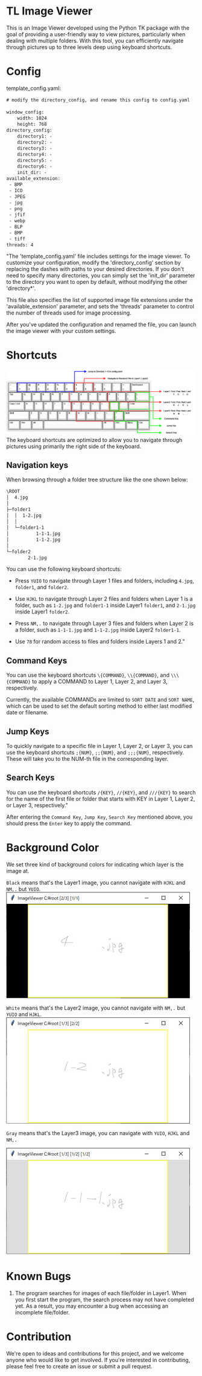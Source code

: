 # TL Image Viewer
This is an Image Viewer developed using the Python TK package with the goal of providing a user-friendly way to view pictures, particularly when dealing with multiple folders. With this tool, you can efficiently navigate through pictures up to three levels deep using keyboard shortcuts.

# Config
template_config.yaml:
```
# modify the directory_config, and rename this config to config.yaml

window_config:
    width: 1024
    height: 768
directory_config:
    directory1: -
    directory2: -
    directory3: -
    directory4: -
    directory5: -
    directory6: -
    init_dir: -
available_extension: 
 - BMP
 - ICO
 - JPEG
 - jpg
 - png
 - jfif
 - webp
 - BLP
 - BMP
 - tiff
threads: 4
```
"The 'template_config.yaml' file includes settings for the image viewer. To customize your configuration, modify the 'directory_config' section by replacing the dashes with paths to your desired directories. If you don't need to specify many directories, you can simply set the 'init_dir' parameter to the directory you want to open by default, without modifying the other 'directory*'.

This file also specifies the list of supported image file extensions under the 'available_extension' parameter, and sets the 'threads' parameter to control the number of threads used for image processing.

After you've updated the configuration and renamed the file, you can launch the image viewer with your custom settings.
# Shortcuts

![](doc/keyboard.png)
The keyboard shortcuts are optimized to allow you to navigate through pictures using primarily the right side of the keyboard.


## Navigation keys
When browsing through a folder tree structure like the one shown below:
```
\ROOT
│  4.jpg
│
├─folder1
│  │  1-2.jpg
│  │
│  └─folder1-1
│          1-1-1.jpg
│          1-1-2.jpg
│
└─folder2
        2-1.jpg
```

You can use the following keyboard shortcuts:

- Press `YUIO` to navigate through Layer 1 files and folders, including `4.jpg`, `folder1`, and `folder2`.

- Use `HJKL` to navigate through Layer 2 files and folders when Layer 1 is a folder, such as `1-2.jpg` and `folder1-1` inside Layer1 `folder1`, and `2-1.jpg` inside Layer1 `folder2`.

- Press `NM,.` to navigate through Layer 3 files and folders when Layer 2 is a folder, such as `1-1-1.jpg` and `1-1-2.jpg` inside Layer2 `folder1-1`.

- Use `78` for random access to files and folders inside Layers 1 and 2."

## Command Keys

You can use the keyboard shortcuts `\{COMMAND}`, `\\{COMMAND}`, and `\\\{COMMAND}` to apply a COMMAND to Layer 1, Layer 2, and Layer 3, respectively.

Currently, the available COMMANDs are limited to `SORT DATE` and `SORT NAME`, which can be used to set the default sorting method to either last modified date or filename.
## Jump Keys

To quickly navigate to a specific file in Layer 1, Layer 2, or Layer 3, you can use the keyboard shortcuts `;{NUM}`, `;;{NUM}`, and `;;;{NUM}`, respectively. These will take you to the NUM-th file in the corresponding layer.
## Search Keys

You can use the keyboard shortcuts `/{KEY}`, `//{KEY}`, and `///{KEY}` to search for the name of the first file or folder that starts with KEY in Layer 1, Layer 2, or Layer 3, respectively."

After entering the `Command Key`, `Jump Key`, `Search Key` mentioned above, you should press the `Enter` key to apply the command.
# Background Color
We set three kind of background colors for indicating which layer is the image at.

`Black` means that's the Layer1 image, you cannot navigate with `HJKL` and `NM,.` but `YUIO`.
![](doc/1.PNG)

`White` means that's the Layer2 image, you cannot navigate with `NM,.` but `YUIO` and `HJKL`.
![](doc/1-2.PNG)

`Gray` means that's the Layer3 image, you can navigate with `YUIO`, `HJKL` and `NM,.`

![](doc/1-1-1.PNG)

# Known Bugs
1. The program searches for images of each file/folder in Layer1. When you first start the program, the search process may not have completed yet. As a result, you may encounter a bug when accessing an incomplete file/folder.

# Contribution
We're open to ideas and contributions for this project, and we welcome anyone who would like to get involved. If you're interested in contributing, please feel free to create an issue or submit a pull request.